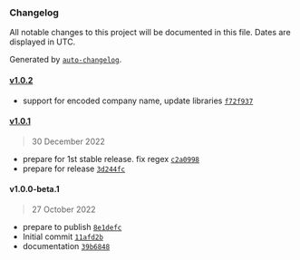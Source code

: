 ### Changelog

All notable changes to this project will be documented in this file. Dates are displayed in UTC.

Generated by [`auto-changelog`](https://github.com/CookPete/auto-changelog).

#### [v1.0.2](https://github.com/PipeLaunch/lib-linkedin-url/compare/v1.0.1...v1.0.2)

- support for encoded company name, update libraries [`f72f937`](https://github.com/PipeLaunch/lib-linkedin-url/commit/f72f9372a7f8cfccc1187795955871c00acdd365)

#### [v1.0.1](https://github.com/PipeLaunch/lib-linkedin-url/compare/v1.0.0-beta.1...v1.0.1)

> 30 December 2022

- prepare for 1st stable release. fix regex [`c2a0998`](https://github.com/PipeLaunch/lib-linkedin-url/commit/c2a0998db6a61c30761dc67d5271ea21dbf01b83)
- prepare for release [`3d244fc`](https://github.com/PipeLaunch/lib-linkedin-url/commit/3d244fceed956352ab936e2677b6d42133db3e60)

#### v1.0.0-beta.1

> 27 October 2022

- prepare to publish [`8e1defc`](https://github.com/PipeLaunch/lib-linkedin-url/commit/8e1defc8a114b13b863f31e02bde477d15dafb3e)
- Initial commit [`11afd2b`](https://github.com/PipeLaunch/lib-linkedin-url/commit/11afd2bde8463693129ef51c3db8f31970d54c68)
- documentation [`39b6848`](https://github.com/PipeLaunch/lib-linkedin-url/commit/39b68488924266a6d85bfc645b80881e416650e8)
